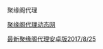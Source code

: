 聚缘阁代理


 [聚缘阁代理动态网](http://hao123.b59v.ml/yzdl3/)


 [最新聚缘阁代理安卓版2017/8/25](https://github.com/hao369/a/raw/master/jygV2.2.2017082401.apk)